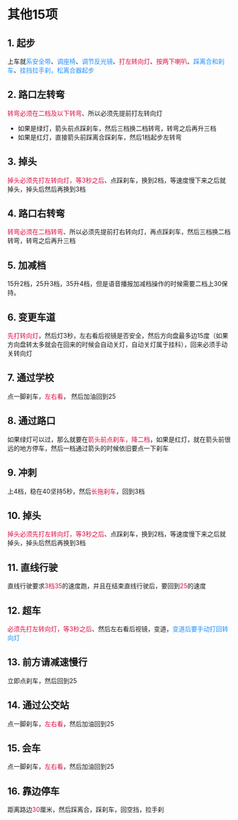 # 其他15项
## 1. 起步
上车就<font color=#1E90FF>系安全带</font>、<font color=#1E90FF>调座椅</font>、<font color=#1E90FF>调节反光镜</font>、<font color=#DD1144>打左转向灯</font>、<font color=#DD1144>按两下喇叭</font>、<font color=#1E90FF>踩离合和刹车</font>、<font color=#1E90FF>挂挡拉手刹，松离合器起步</font>

## 2. 路口左转弯
<font color=#DD1144>转弯必须在二档及以下转弯</font>、所以必须先提前打左转向灯
+ 如果是绿灯，箭头前点踩刹车，然后三档换二档转弯，转弯之后再升三档
+ 如果是红灯，直接箭头前踩离合踩刹车，然后1档起步左转弯

## 3. 掉头
<font color=#DD1144>掉头必须先打左转向灯，等3秒之后</font>、点踩刹车，换到2档，等速度慢下来之后就掉头，掉头后然后再换到3档

## 4. 路口右转弯
<font color=#DD1144>转弯必须在二档转弯</font>、所以必须先提前打右转向灯，再点踩刹车，然后三档换二档转弯，转弯之后再升三档
     

## 5. 加减档
15升2档，25升3档，35升4档，但是语音播报加减档操作的时候需要二档上30保持。


## 6. 变更车道
<font color=#DD1144>先打转向灯</font>，然后灯3秒，左右看后视镜是否安全，然后方向盘最多边15度（如果方向盘转太多就会在回来的时候会自动关灯，自动关灯属于挂科），回来必须手动关转向灯

## 7. 通过学校
点一脚刹车，<font color=#DD1144>左右看</font>， 然后加油回到25

## 8. 通过路口
如果绿灯可以过，那么就要在<font color=#DD1144>箭头前点刹车，降二档</font>，如果是红灯，就在箭头前很远的地方停车，然后一档通过箭头的时候依旧要点一下刹车

## 9. 冲刺
上4档，稳在40坚持5秒，然后<font color=#DD1144>长拖刹车</font>，回到3档


## 10. 掉头
<font color=#DD1144>掉头必须先打左转向灯，等3秒之后</font>、点踩刹车，换到2档，等速度慢下来之后就掉头，掉头后然后再换到3档

## 11. 直线行驶
直线行驶要求<font color=#DD1144>3档35</font>的速度跑，并且在结束直线行驶后，要回到<font color=#DD1144>25</font>的速度

## 12. 超车
<font color=#DD1144>必须先打左转向灯，等3秒之后</font>、然后左右看后视镜，变道，<font color=#1E90FF>变道后要手动打回转向灯</font>

## 13. 前方请减速慢行
立即点刹车，然后回到25

## 14. 通过公交站
点一脚刹车，<font color=#DD1144>左右看</font>，然后加油回到25

## 15. 会车
点一脚刹车，<font color=#DD1144>左右看</font>，然后加油回到25

## 16. 靠边停车
距离路边<font color=#DD1144>30</font>厘米，然后踩离合，踩刹车，回空挡，拉手刹